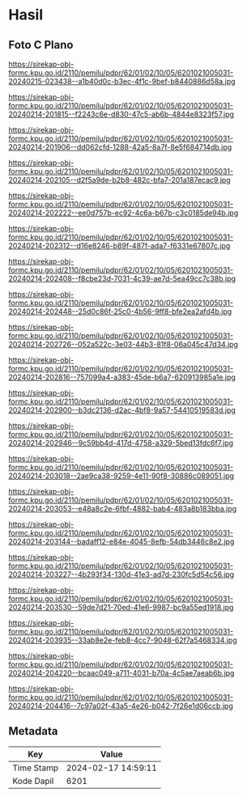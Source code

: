 # Hasil

## Foto C Plano

https://sirekap-obj-formc.kpu.go.id/2110/pemilu/pdpr/62/01/02/10/05/6201021005031-20240215-023438--a1b40d0c-b3ec-4f1c-9bef-b8440886d58a.jpg

https://sirekap-obj-formc.kpu.go.id/2110/pemilu/pdpr/62/01/02/10/05/6201021005031-20240214-201815--f2243c6e-d830-47c5-ab6b-4844e8323f57.jpg

https://sirekap-obj-formc.kpu.go.id/2110/pemilu/pdpr/62/01/02/10/05/6201021005031-20240214-201906--dd062cfd-1288-42a5-8a7f-8e5f684714db.jpg

https://sirekap-obj-formc.kpu.go.id/2110/pemilu/pdpr/62/01/02/10/05/6201021005031-20240214-202105--d2f5a9de-b2b8-482c-bfa7-201a187ecac9.jpg

https://sirekap-obj-formc.kpu.go.id/2110/pemilu/pdpr/62/01/02/10/05/6201021005031-20240214-202222--ee0d757b-ec92-4c6a-b67b-c3c0185de94b.jpg

https://sirekap-obj-formc.kpu.go.id/2110/pemilu/pdpr/62/01/02/10/05/6201021005031-20240214-202312--d16e8246-b89f-487f-ada7-f6331e67807c.jpg

https://sirekap-obj-formc.kpu.go.id/2110/pemilu/pdpr/62/01/02/10/05/6201021005031-20240214-202408--f8cbe23d-7031-4c39-ae7d-5ea49cc7c38b.jpg

https://sirekap-obj-formc.kpu.go.id/2110/pemilu/pdpr/62/01/02/10/05/6201021005031-20240214-202448--25d0c86f-25c0-4b56-9ff8-bfe2ea2afd4b.jpg

https://sirekap-obj-formc.kpu.go.id/2110/pemilu/pdpr/62/01/02/10/05/6201021005031-20240214-202726--052a522c-3e03-44b3-81f8-06a045c47d34.jpg

https://sirekap-obj-formc.kpu.go.id/2110/pemilu/pdpr/62/01/02/10/05/6201021005031-20240214-202816--757099a4-a383-45de-b6a7-620913985a1e.jpg

https://sirekap-obj-formc.kpu.go.id/2110/pemilu/pdpr/62/01/02/10/05/6201021005031-20240214-202900--b3dc2136-d2ac-4bf8-9a57-54410519583d.jpg

https://sirekap-obj-formc.kpu.go.id/2110/pemilu/pdpr/62/01/02/10/05/6201021005031-20240214-202946--9c59bb4d-417d-4758-a329-5bed13fdc6f7.jpg

https://sirekap-obj-formc.kpu.go.id/2110/pemilu/pdpr/62/01/02/10/05/6201021005031-20240214-203018--2ae9ca38-9259-4e11-90f8-30886c089051.jpg

https://sirekap-obj-formc.kpu.go.id/2110/pemilu/pdpr/62/01/02/10/05/6201021005031-20240214-203053--e48a8c2e-6fbf-4882-bab4-483a8b183bba.jpg

https://sirekap-obj-formc.kpu.go.id/2110/pemilu/pdpr/62/01/02/10/05/6201021005031-20240214-203144--badaff12-e84e-4045-8efb-54db3446c8e2.jpg

https://sirekap-obj-formc.kpu.go.id/2110/pemilu/pdpr/62/01/02/10/05/6201021005031-20240214-203227--4b293f34-130d-41e3-ad7d-230fc5d54c56.jpg

https://sirekap-obj-formc.kpu.go.id/2110/pemilu/pdpr/62/01/02/10/05/6201021005031-20240214-203530--59de7d21-70ed-41e6-9987-bc9a55ed1918.jpg

https://sirekap-obj-formc.kpu.go.id/2110/pemilu/pdpr/62/01/02/10/05/6201021005031-20240214-203935--33ab8e2e-feb8-4cc7-9048-62f7a5468334.jpg

https://sirekap-obj-formc.kpu.go.id/2110/pemilu/pdpr/62/01/02/10/05/6201021005031-20240214-204220--bcaac049-a711-4031-b70a-4c5ae7aeab6b.jpg

https://sirekap-obj-formc.kpu.go.id/2110/pemilu/pdpr/62/01/02/10/05/6201021005031-20240214-204416--7c97a02f-43a5-4e26-b042-7f26e1d06ccb.jpg


## Metadata

| Key        | Value               |
| ---------- | ------------------- |
| Time Stamp | 2024-02-17 14:59:11 |
| Kode Dapil | 6201                |



